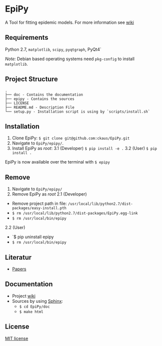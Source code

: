 # EpiPy
A Tool for fitting epidemic models. For more information see [wiki][1]

## Requirements
Python 2.7, `matplotlib`, `scipy`, `pyqtgraph`, PyQt4`

*Note:* Debian based operating systems need `pkg-config` to install `matplotlib`.

## Project Structure
```
.
├── doc - Contains the documentation
├── epipy - Contains the sources
├── LICENSE
├── README.md - Description File 
└── setup.py - Installation script is using by `scripts/install.sh`
```

## Installation
1. Clone EpiPy: `$ git clone git@github.com:ckaus/EpiPy.git`
2. Navigate to `EpiPy/epipy/`.
3. Install EpiPy as *root*:
3.1 (Developer) `$ pip install -e .`
3.2 (User) `$ pip install .`

EpiPy is now available over the terminal with `$ epipy`

## Remove
1. Navigate to `EpiPy/epipy/`
2. Remove EpiPy as *root*
2.1 (Developer)
  * Remove project path in file: `/usr/local/lib/python2.7/dist-packages/easy-install.pth`
  * `$ rm /usr/local/lib/python2.7/dist-packages/EpiPy.egg-link`
  * `$ rm /usr/local/bin/epipy`

2.2 (User)
  * `$ pip uninstall epipy
  * `$ rm /usr/local/bin/epipy`

## Literatur
 * [Papers][1]

## Documentation
* Project [wiki][2]
* Sources by using [Sphinx][3]:
  * `$ cd EpiPy/doc`
  * `$ make html`

## License
[MIT license][4]

[1]: https://www.dropbox.com/sh/3gtnm32uq6nn0cu/AAAbHY9DkdnRPuZo-vePaO1Fa?dl=0 "Paper"
[2]: https://github.com/ckaus/EpiPy/wiki "wiki"
[3]: http://sphinx-doc.org/ "Sphinx"
[4]: https://github.com/ckaus/EpiPy/blob/master/LICENSE "MIT license"
